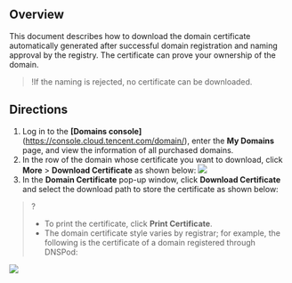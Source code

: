 


## Overview

This document describes how to download the domain certificate automatically generated after successful domain registration and naming approval by the registry. The certificate can prove your ownership of the domain.
>!If the naming is rejected, no certificate can be downloaded.

## Directions
1. Log in to the **[Domains console]**(https://console.cloud.tencent.com/domain/), enter the **My Domains** page, and view the information of all purchased domains.
2. In the row of the domain whose certificate you want to download, click **More** > **Download Certificate** as shown below:
![](https://main.qcloudimg.com/raw/09aba323fe7767bd78d4c90d837aba14.png)
3. In the **Domain Certificate** pop-up window, click **Download Certificate** and select the download path to store the certificate as shown below:
>? 
>- To print the certificate, click **Print Certificate**.
>- The domain certificate style varies by registrar; for example, the following is the certificate of a domain registered through DNSPod:
>
![](https://main.qcloudimg.com/raw/4201013a7434f18dbd8c5970db3b2c6e.png)
 
 
